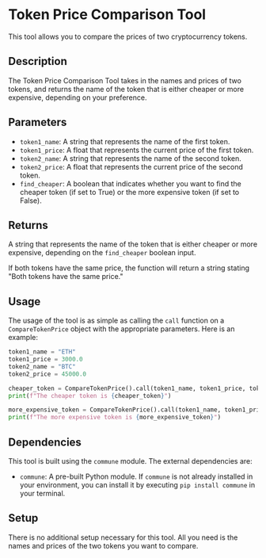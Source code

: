 # Token Price Comparison Tool

This tool allows you to compare the prices of two cryptocurrency tokens.

## Description

The Token Price Comparison Tool takes in the names and prices of two tokens, and returns the name of the token that is either cheaper or more expensive, depending on your preference.

## Parameters

- `token1_name`: A string that represents the name of the first token.
- `token1_price`: A float that represents the current price of the first token.
- `token2_name`: A string that represents the name of the second token.
- `token2_price`: A float that represents the current price of the second token.
- `find_cheaper`: A boolean that indicates whether you want to find the cheaper token (if set to True) or the more expensive token (if set to False).

## Returns

A string that represents the name of the token that is either cheaper or more expensive, depending on the `find_cheaper` boolean input.

If both tokens have the same price, the function will return a string stating "Both tokens have the same price."

## Usage

The usage of the tool is as simple as calling the `call` function on a `CompareTokenPrice` object with the appropriate parameters. Here is an example:

```python
token1_name = "ETH"
token1_price = 3000.0
token2_name = "BTC"
token2_price = 45000.0

cheaper_token = CompareTokenPrice().call(token1_name, token1_price, token2_name, token2_price, find_cheaper=True)
print(f"The cheaper token is {cheaper_token}")

more_expensive_token = CompareTokenPrice().call(token1_name, token1_price, token2_name, token2_price, find_cheaper=False)
print(f"The more expensive token is {more_expensive_token}")
```

## Dependencies

This tool is built using the `commune` module. The external dependencies are:

- `commune`: A pre-built Python module. If `commune` is not already installed in your environment, you can install it by executing `pip install commune` in your terminal.

## Setup

There is no additional setup necessary for this tool. All you need is the names and prices of the two tokens you want to compare. 
